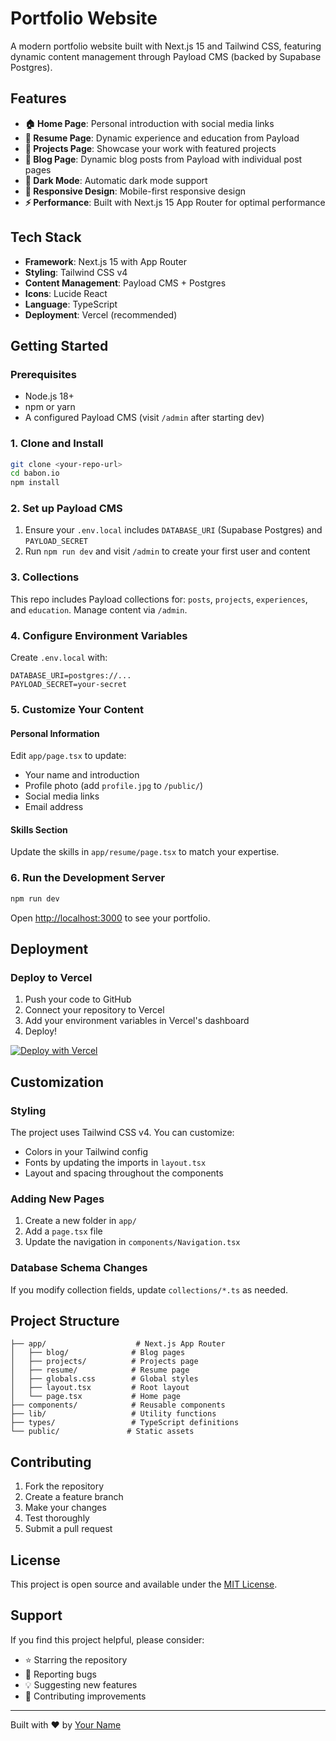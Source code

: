 # Portfolio Website

A modern portfolio website built with Next.js 15 and Tailwind CSS, featuring dynamic content management through Payload CMS (backed by Supabase Postgres).

## Features

- **🏠 Home Page**: Personal introduction with social media links
- **📄 Resume Page**: Dynamic experience and education from Payload
- **🚀 Projects Page**: Showcase your work with featured projects
- **📝 Blog Page**: Dynamic blog posts from Payload with individual post pages
- **🌙 Dark Mode**: Automatic dark mode support
- **📱 Responsive Design**: Mobile-first responsive design
- **⚡ Performance**: Built with Next.js 15 App Router for optimal performance

## Tech Stack

- **Framework**: Next.js 15 with App Router
- **Styling**: Tailwind CSS v4
- **Content Management**: Payload CMS + Postgres
- **Icons**: Lucide React
- **Language**: TypeScript
- **Deployment**: Vercel (recommended)

## Getting Started

### Prerequisites

- Node.js 18+ 
- npm or yarn
- A configured Payload CMS (visit `/admin` after starting dev)

### 1. Clone and Install

```bash
git clone <your-repo-url>
cd babon.io
npm install
```

### 2. Set up Payload CMS

1. Ensure your `.env.local` includes `DATABASE_URI` (Supabase Postgres) and `PAYLOAD_SECRET`
2. Run `npm run dev` and visit `/admin` to create your first user and content

### 3. Collections

This repo includes Payload collections for: `posts`, `projects`, `experiences`, and `education`. Manage content via `/admin`.

### 4. Configure Environment Variables

Create `.env.local` with:

```env
DATABASE_URI=postgres://...
PAYLOAD_SECRET=your-secret
```

### 5. Customize Your Content

#### Personal Information
Edit `app/page.tsx` to update:
- Your name and introduction
- Profile photo (add `profile.jpg` to `/public/`)
- Social media links
- Email address

#### Skills Section
Update the skills in `app/resume/page.tsx` to match your expertise.

### 6. Run the Development Server

```bash
npm run dev
```

Open [http://localhost:3000](http://localhost:3000) to see your portfolio.

## Deployment

### Deploy to Vercel

1. Push your code to GitHub
2. Connect your repository to Vercel
3. Add your environment variables in Vercel's dashboard
4. Deploy!

[![Deploy with Vercel](https://vercel.com/button)](https://vercel.com/new)

## Customization

### Styling
The project uses Tailwind CSS v4. You can customize:
- Colors in your Tailwind config
- Fonts by updating the imports in `layout.tsx`
- Layout and spacing throughout the components

### Adding New Pages
1. Create a new folder in `app/`
2. Add a `page.tsx` file
3. Update the navigation in `components/Navigation.tsx`

### Database Schema Changes
If you modify collection fields, update `collections/*.ts` as needed.

## Project Structure

```
├── app/                    # Next.js App Router
│   ├── blog/              # Blog pages
│   ├── projects/          # Projects page
│   ├── resume/            # Resume page
│   ├── globals.css        # Global styles
│   ├── layout.tsx         # Root layout
│   └── page.tsx           # Home page
├── components/            # Reusable components
├── lib/                   # Utility functions
├── types/                 # TypeScript definitions
└── public/               # Static assets
```

## Contributing

1. Fork the repository
2. Create a feature branch
3. Make your changes
4. Test thoroughly
5. Submit a pull request

## License

This project is open source and available under the [MIT License](LICENSE).

## Support

If you find this project helpful, please consider:
- ⭐ Starring the repository
- 🐛 Reporting bugs
- 💡 Suggesting new features
- 📝 Contributing improvements

---

Built with ❤️ by [Your Name](https://github.com/yourusername)
